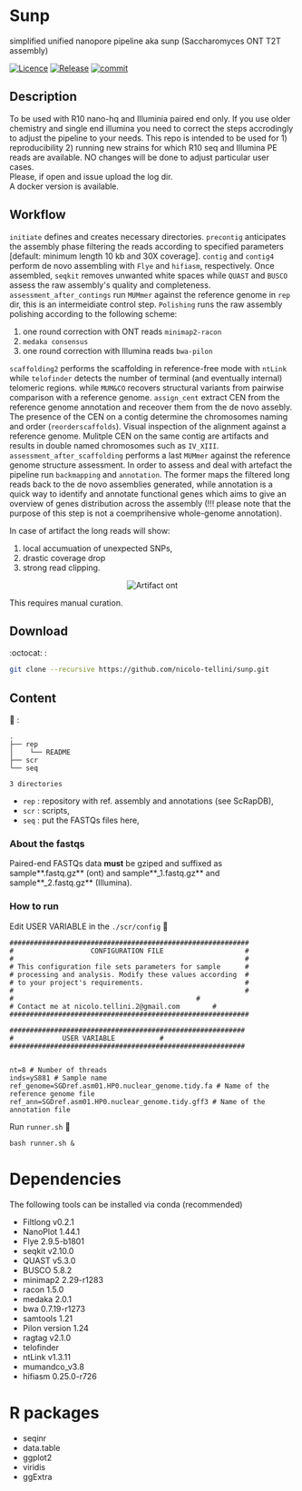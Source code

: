 # Sunp
simplified unified nanopore pipeline aka sunp (Saccharomyces ONT T2T assembly)


[![Licence](https://img.shields.io/github/license/nicolo-tellini/intropipeline?style=plastic)](https://github.com/nicolo-tellini/sunp/blob/main/LICENSE)
[![Release](https://img.shields.io/github/v/release/nicolo-tellini/intropipeline?style=plastic)](https://github.com/nicolo-tellini/sunp/releases)
[![commit](https://img.shields.io/github/last-commit/nicolo-tellini/intropipeline?color=yellow&style=plastic)](https://github.com/nicolo-tellini/sunp/graphs/commit-activity)

## Description
To be used with R10 nano-hq and Illuminia paired end only.
If you use older chemistry and single end illumina you need to correct the steps accrodingly to adjust the pipeline to your needs.
This repo is intended to be used for 1) reproducibility 2) running new strains for which R10 seq and Illumina PE reads are available. NO changes will be done to adjust particular user cases.   
Please, if open and issue upload the log dir.  
A docker version is available. 

## Workflow

`initiate` defines and creates necessary directories. `precontig` anticipates the assembly phase filtering the reads according to specified parameters [default: minimum length 10 kb and 30X coverage]. `contig` and  `contig4` perform de novo assembling with `Flye` and `hifiasm`, respectively. Once assembled, `seqkit` removes unwanted white spaces while `QUAST` and `BUSCO` assess the raw assembly's quality and completeness. `assessment_after_contings` run `MUMmer` against the reference genome in `rep` dir, this is an intermeidiate control step. `Polishing` runs the raw assembly polishing according to the following scheme: 
1) one round correction with ONT reads `minimap2-racon`
2) `medaka consensus`
3) one round correction with Illumina reads `bwa-pilon`

`scaffolding2` performs the scaffolding in reference-free mode with `ntLink` while `telofinder` detects the number of terminal (and eventually internal) telomeric regions.
 while `MUM&CO` recovers structural variants from pairwise comparison with a reference genome.
`assign_cent` extract CEN from the reference genome annotation and receover them from the de novo assebly. The presence of the CEN on a contig determine the chromosomes naming and order (`reorderscaffolds`). 
Visual inspection of the alignment against a reference genome. 
Mulitple CEN on the same contig are artifacts and results in double named chromosomes such as `IV_XIII`.
`assessment_after_scaffolding` performs a last `MUMmer` against the reference genome structure assessment.
In order to assess and deal with artefact the pipeline run `backmapping` and `annotation`. The former maps the filtered long reads back to the de novo assemblies generated, while annotation is a quick way to identify and annotate functional genes which aims to give an overview of genes distribution across the assembly (!!! please note that the purpose of this step is not a coemprihensive whole-genome annotation). 

In case of artifact the long reads will show: 
1) local accumuation of unexpected SNPs,
2) drastic coverage drop
3) strong read clipping.

<p align="center">
  <img src="https://github.com/nicolo-tellini/sunp/blob/main/artifact_eaxample.png" alt="Artifact ont"/>
</p>

This requires manual curation.

## Download
 
:octocat: :
  
```sh
git clone --recursive https://github.com/nicolo-tellini/sunp.git
```

## Content

:open_file_folder: :

```{bash}
.
├── rep
│    └── README
├── scr
└── seq

3 directories 
```

- ```rep``` : repository with ref. assembly and annotations (see ScRapDB),</br>
- ```scr``` : scripts,</br>
- ```seq``` : put the FASTQs files here,</br>

### About the fastqs 

Paired-end FASTQs data **must** be gziped and suffixed as sample**.fastq.gz** (ont) and sample**_1.fastq.gz** and sample**_2.fastq.gz** (Illumina).

### How to run

Edit USER VARIABLE in the ```./scr/config``` :page_with_curl: 

```{bash}
###########################################################
#                   CONFIGURATION FILE                    #
#                                                         #
# This configuration file sets parameters for sample      #
# processing and analysis. Modify these values according  #
# to your project's requirements.                         #
#                                                         #
#                                			  #
# Contact me at nicolo.tellini.2@gmail.com		  #
###########################################################

##########################################################
#		     USER VARIABLE			 #
##########################################################

     		 
nt=8 # Number of threads
inds=yS881 # Sample name
ref_genome=SGDref.asm01.HP0.nuclear_genome.tidy.fa # Name of the reference genome file
ref_ann=SGDref.asm01.HP0.nuclear_genome.tidy.gff3 # Name of the annotation file
```

Run ```runner.sh``` :runner: 

```{bash}
bash runner.sh &
```

# Dependencies 
The following tools can be installed via conda (recommended)
- Filtlong v0.2.1
- NanoPlot 1.44.1
- Flye 2.9.5-b1801
- seqkit v2.10.0
- QUAST v5.3.0
- BUSCO 5.8.2
- minimap2 2.29-r1283
- racon 1.5.0
- medaka 2.0.1
- bwa 0.7.19-r1273
- samtools 1.21
- Pilon version 1.24
- ragtag v2.1.0
- telofinder
- ntLink v1.3.11
- mumandco_v3.8
- hifiasm 0.25.0-r726
# R packages 
- seqinr
- data.table
- ggplot2
- viridis
- ggExtra
